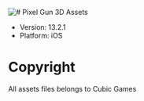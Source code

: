 ![# Pixel Gun 3D Assets](https://i.imgur.com/lpxToWZ.jpg)
- Version: 13.2.1
- Platform: iOS

# Copyright
All assets files belongs to Cubic Games
